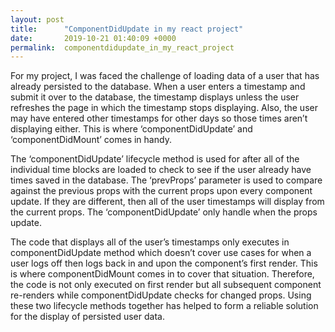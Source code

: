 ```yaml
---
layout: post
title:      "ComponentDidUpdate in my react project"
date:       2019-10-21 01:40:09 +0000
permalink:  componentdidupdate_in_my_react_project
---
```


For my project, I was faced the challenge of loading data of a user that has already persisted to the database.  When a user enters a timestamp and submit it over to the database, the timestamp displays unless the user refreshes the page in which the timestamp stops displaying.  Also, the user may have entered other timestamps for other days so those times aren’t displaying either.  This is where ‘componentDidUpdate’ and ‘componentDidMount’ comes in handy. 

The ‘componentDidUpdate’ lifecycle method is used for after all of the individual time blocks are loaded to check to see if the user already have times saved in the database.  The ‘prevProps’ parameter is used to compare against the previous props with the current props upon every component update.  If they are different, then all of the user timestamps will display from the current props.  The ‘componentDidUpdate’ only handle when the props update.  

The code that displays all of the user’s timestamps only executes in componentDidUpdate method which doesn’t cover use cases for when a user logs off then logs back in and upon the component’s first render.  This is where componentDidMount comes in to cover that situation.  Therefore, the code is not only executed  on first render but all subsequent component re-renders while componentDidUpdate checks for changed props.  Using these two lifecycle methods together  has helped to form a reliable solution for the display of persisted user data.
